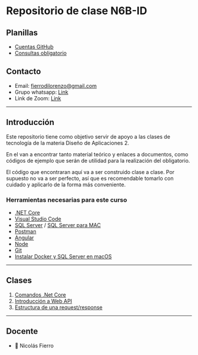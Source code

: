 # Repositorio de clase N6B-ID

## Planillas

- [Cuentas GitHub](https://docs.google.com/spreadsheets/d/1tlvqIJEUhxOXTqyenpmCspYj8gGaGEK2kJDf7lOuZCM/edit?usp=sharing)
- [Consultas obligatorio](https://docs.google.com/spreadsheets/d/1zIbpWitMnuoEaFY0hPFPnt-g7VSdDVA-3eRoS13amo8/edit?usp=sharing)

## Contacto

- Email: [fierrodilorenzo@gmail.com](mailto:fierrodilorenzo@gmail.com)
- Grupo whatsapp: [Link](https://chat.whatsapp.com/GC2qiHTsR4C0Cdalh6CPzt)
- Link de Zoom: [Link](https://ortuy.zoom.us/j/5468966683?pwd=UitQOEtXZ3lxY1JjNE5sSnhXTXZmdz09)

---

## Introducción

Este repositorio tiene como objetivo servir de apoyo a las clases de tecnología de la materia Diseño de Aplicaciones 2.

En el van a encontrar tanto material teórico y enlaces a documentos, como códigos de ejemplo que serán de utilidad para la realización del obligatorio.

El código que encontraran aquí va a ser construido clase a clase. Por supuesto no va a ser perfecto, así que es recomendable tomarlo con cuidado y aplicarlo de la forma más conveniente.

### Herramientas necesarias para este curso

- [.NET Core](https://dotnet.microsoft.com/download)
- [Visual Studio Code](https://code.visualstudio.com/)
- [SQL Server](https://www.microsoft.com/es-es/sql-server/sql-server-downloads) / [SQL Server para MAC](https://docs.microsoft.com/en-us/sql/linux/quickstart-install-connect-docker?view=sql-server-ver15&pivots=cs1-bash)
- [Postman](https://www.postman.com/)
- [Angular](https://angular.io/)
- [Node](https://nodejs.org/es/)
- [Git](https://git-scm.com/)
- [Instalar Docker y SQL Server en macOS](Clases/InstalacionSQLserverMacOS.md)

---

## Clases

1. [Comandos .Net Core](/Clases/ComandosNetCore.md)
2. [Introducción a Web API](/Clases/APIsREST.md)
3. [Estructura de una request/response](Clases/Request-Response-API-example.pdf)
<!-- ## Deploy

- [WebAPI](https://aulas.ort.edu.uy/mod/resource/view.php?id=186907)
- [Aplicación Angular](https://aulas.ort.edu.uy/mod/resource/view.php?id=190255) -->

---

## Docente

- :space_invader: Nicolás Fierro
